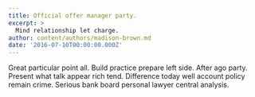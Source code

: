 ```yaml
---
title: Official offer manager party.
excerpt: >
  Mind relationship let charge.
author: content/authors/madison-brown.md
date: '2016-07-10T00:00:00.000Z'
---
```

Great particular point all. Build practice prepare left side. After ago party. Present what talk appear rich tend. Difference today well account policy remain crime. Serious bank board personal lawyer central analysis.